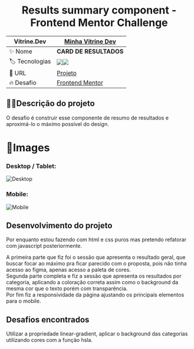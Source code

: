 <div align="center">
  
# Results summary component - Frontend Mentor Challenge
  
</div>

|  Vitrine.Dev |  [Minha Vitrine Dev](https://cursos.alura.com.br/vitrinedev/matheusporezeli)   |
| -------------  | --- |
| :sparkles: Nome        | **CARD DE RESULTADOS**
| :label: Tecnologias |   <img src="https://img.shields.io/badge/HTML5-E34F26?style=for-the-badge&logo=html5&logoColor=white"><img src="https://img.shields.io/badge/CSS3-1572B6?style=for-the-badge&logo=css3&logoColor=white">
| :rocket: URL         | [Projeto](https://results-summary-component-rho-flax.vercel.app)
| :fire: Desafio     | [Frontend Mentor](https://www.frontendmentor.io/challenges/results-summary-component-CE_K6s0maV)


## 👨‍🏫Descrição do projeto

O desafio é construir esse componente de resumo de resultados e aproximá-lo o máximo possível do design.

# 📸Images

### Desktop / Tablet:

![Desktop](https://github.com/matheusporezeli/Results-summary-component/assets/112051389/a3477ca9-5be3-405b-8640-7f7587082b39#vitrinedev)

### Mobile:

![Mobile](https://github.com/matheusporezeli/Results-summary-component/assets/112051389/71aec237-a1b5-444b-9a54-93564a04e52f)



## Desenvolvimento do projeto

Por enquanto estou fazendo com html e css puros mas pretendo refatorar com javascript posteriormente.

A primeira parte que fiz foi o sessão que apresenta o resultado geral, que buscar focar ao máximo pra ficar parecido com o proposta, pois não tinha acesso ao figma, apenas acesso a paleta de cores. <br>
Segunda parte completa e fiz a sessão que apresenta os resultados por categoria, aplicando a coloração correta assim como o background da mesma cor que o texto porém com transparência. <br>
Por fim fiz a responsividade da página ajustando os principais elementos para o mobile.

## Desafios encontrados

Utilizar a propriedade linear-gradient, aplicar o background das categorias utilizando cores com a função hsla.
